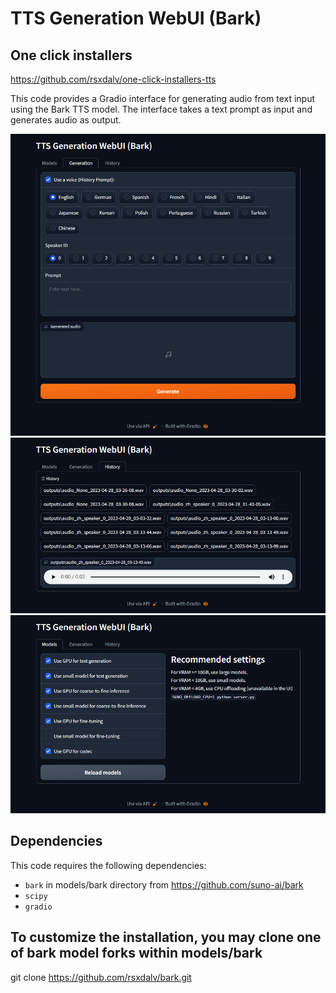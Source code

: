 # TTS Generation WebUI (Bark)

## One click installers
https://github.com/rsxdalv/one-click-installers-tts

This code provides a Gradio interface for generating audio from text input using the Bark TTS model. The interface takes a text prompt as input and generates audio as output.

![Screenshot_generation_tab](./screenshots/generation_tab.png)
![Screenshot_history_tab](./screenshots/history_tab.png)
![Screenshot_models_tab](./screenshots/models_tab.png)

## Dependencies

This code requires the following dependencies:

- `bark` in models/bark directory from https://github.com/suno-ai/bark
- `scipy`
- `gradio`


## To customize the installation, you may clone one of bark model forks within models/bark

git clone https://github.com/rsxdalv/bark.git
